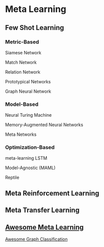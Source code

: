 # Meta Learning

## Few Shot Learning

### Metric-Based

Siamese Network

Match Network

Relation Network

Prototypical Networks

Graph Neural Network

### Model-Based

Neural Turing Machine

Memory-Augmented Neural Networks

Meta Networks

### Optimization-Based

meta-learning LSTM

Model-Agnostic (MAML)

Reptile


## Meta Reinforcement Learning

## Meta Transfer Learning

## [Awesome Meta Learning](https://github.com/sudharsan13296/Awesome-Meta-Learning)

[Awesome Graph Classification](https://github.com/benedekrozemberczki/awesome-graph-classification)

